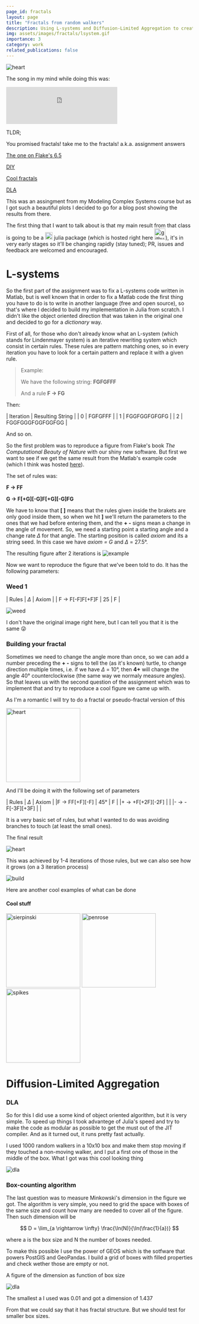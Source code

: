 ```yaml
---
page_id: fractals
layout: page
title: "Fractals from random walkers"
description: Using L-systems and Diffusion-Limited Aggregation to create fractals.
img: assets/images/fractals/lsystem.gif
importance: 3
category: work
related_publications: false
---
```


![heart](/assets/images/fractals/lsystem.gif)

The song in my mind while doing this was:
<iframe src="https://open.spotify.com/embed/track/64b4H2swBOouj8J0AZ4buE" width="300" height="100" frameborder="0" allowtransparency="true" allow="encrypted-media"></iframe>

TLDR;

You promised fractals! take me to the fractals! a.k.a. assignment answers

[The one on Flake's 6.5](#weed-1)

[DIY](#building-your-fractal)

[Cool fractals](#cool-stuff)

[DLA](#dla)

This was an assingment from my Modeling Complex Systems course but
as I got such a beautiful plots I decided to go for a blog post showing
the results from there.

The first thing that I want to talk about is that my main result from
that class is going to be a <img src="https://pbs.twimg.com/profile_images/3331406046/647b7cf75cb5662b96901bc521968e94_400x400.png" alt="julia" style="width:20px;"/>
julia package (which is hosted right here [<img src="https://assets-cdn.github.com/images/modules/logos_page/GitHub-Mark.png" alt="github" style="width:30px;">](https://github.com/ollin18/ComplexSystems.jl)), it's in very early stages so it'll be changing rapidly (stay tuned); PR, issues and feedback are welcomed and encouraged.

# L-systems

So the first part of the assignment was to fix a L-systems  code  written in Matlab, but is well known that in order to fix a Matlab code the first thing you have to do is to write in another language (free and open source), so that's where I decided to build my implementation in Julia from scratch. I didn't like the object oriented direction that was taken in the original one and decided to go for a *dictionary* way.

First of all, for those who don't already know what an L-system (which stands for Lindenmayer system) is an iterative rewriting system which consist in certain rules. These rules are pattern matching ones, so in every iteration you have to look for a certain pattern and replace it with a given rule.

> Example:
>
> We have the following string: **FGFGFFF**
>
> And a rule **F -> FG**

Then:

| Iteration | Resulting String |
| 0 | FGFGFFF |
| 1 | FGGFGGFGFGFG |
| 2 | FGGFGGGFGGFGGFGG |

And so on.

So the first problem was to reproduce a figure from Flake's book *The Computational Beauty of Nature* with our shiny new software. But first we want to see if we get the same result from the Matlab's example code (which I think was hosted [here](https://courses.cit.cornell.edu/bionb441/LSystem/index.html)).

The set of rules was:

**F -> FF**

**G -> F[+G][-G]F[+G][-G]FG**

We have to know that **[ ]** means that the rules given inside the brakets are only good inside them, so when we hit **]** we'll return the parameters to the ones that we had before entering them, and the **+ -** signs mean a change in the angle of movement. So, we need a starting point a starting angle and a change rate $\Delta$ for that angle. The starting position is called *axiom* and its a string seed. In this case we have *axiom = G* and $\Delta$ = 27.5°.

The resulting figure after 2 iterations is
![example](/assets/images/fractals/example.png)

Now we want to reproduce the figure that we've been told to do. It has the following parameters:
### Weed 1

| Rules | $\Delta$ | Axiom |
| F -> F[-F]F[+F]F | 25 | F |

![weed](/assets/images/fractals/flake65.png)

I don't have the original image right here, but I can tell you that it is the same 😜

### Building your fractal

Sometimes we need to change the angle more than once, so we can add a number preceding the **+ -** signs to tell the (as it's known) turtle, to change direction multiple times, i.e. if we have $\Delta$ = 10°, then **4+** will change the angle 40° counterclockwise (the same way we normaly measure angles). So that leaves us with the second question of the assignment which was to implement that and try to reproduce a cool figure we came up with.

As I'm a romantic I will try to do a fractal or pseudo-fractal version of this

<img src="https://upload.wikimedia.org/wikipedia/commons/thumb/4/42/Love_Heart_SVG.svg/968px-Love_Heart_SVG.svg.png" alt="heart" style="width:200px;"/>

And I'll be doing it with the following set of parameters

| Rules | $\Delta$ | Axiom |
|F -> FF[+F][-F] | 45° | F |
|+ -> +F[+2F][-2F] | |
|- -> -F[-3F][+3F] | |

It is a very basic set of rules, but what I wanted to do was avoiding branches to touch (at least the small ones).

The final result

![heart](/assets/images/fractals/lsystem.gif)

This was achieved by 1-4 iterations of those rules, but we can also see how it grows (on a 3 iteration process)

![build](/assets/images/fractals/fast_build.gif)

Here are another cool examples of what can be done

#### Cool stuff

<img src="/assets/images/fractals/sierpinski.gif" alt="sierpinski" style="width:200px;"/>
<img src="/assets/images/fractals/penrose.gif" alt="penrose" style="width:200px;"/>
<img src="/assets/images/fractals/spikes.gif" alt="spikes" style="width:200px;"/>

# Diffusion-Limited Aggregation
### DLA

So for this I did use a some kind of object oriented algorithm, but it is very simple. To speed up things I took advantege of Julia's speed and try to make the code as modular as possible to get the must out of the JIT compiler. And as it turned out, it runs pretty fast actually.

I used 1000 random walkers in a 10x10 box and make them stop moving if they touched a non-moving walker, and I put a first one of those in the middle of the box. What I got was this cool looking thing

![dla](/assets/images/fractals/initial.png)

### Box-counting algorithm

The last question was to measure Minkowski's dimension in the figure we got. The algorithm is very simple, you need to grid the space with boxes of the same size and count how many are needed to cover all of the figure. Then such dimension will be

$$
D = \lim_{a \rightarrow \infty} \frac{\ln(N)}{\ln(\frac{1}{a})}
$$

where a is the box size and N the number of boxes needed.

To make this possible I use the power of GEOS which is the sotfware that powers PostGIS and GeoPandas. I build a grid of boxes with filled properties and check wether those are empty or not.

A figure of the dimension as function of box size

![dla](/assets/images/fractals/dimension.png)

The smallest a I used was 0.01 and got a dimension of 1.437

From that we could say that it has fractal structure. But we should test for smaller box sizes.

